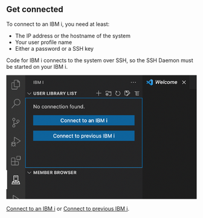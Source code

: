 #

## Get connected

To connect to an IBM i, you need at least:

* The IP address or the hostname of the system
* Your user profile name
* Either a password or a SSH key

Code for IBM i connects to the system over SSH, so the SSH Daemon must be started on your IBM i.

![](./connect.png)

[Connect to an IBM i](command:code-for-ibmi.connect) or [Connect to previous IBM i](command:code-for-ibmi.connectPrevious).
